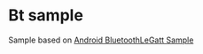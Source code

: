 # Bt sample
Sample based on [Android BluetoothLeGatt Sample](https://github.com/android/connectivity-samples/tree/master/BluetoothLeGatt)
